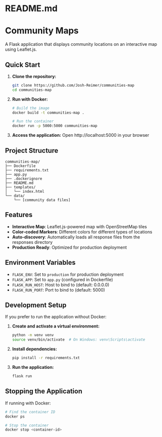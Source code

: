# README.md
# Community Maps

A Flask application that displays community locations on an interactive map using Leaflet.js.

## Quick Start

1. **Clone the repository:**
   ```bash
   git clone https://github.com/Josh-Reimer/communities-map
   cd communities-map
   ```

2. **Run with Docker:**
   ```bash
   # Build the image
   docker build -t communities-map .

   # Run the container
   docker run -p 5000:5000 communities-map
   ```

3. **Access the application:**
   Open http://localhost:5000 in your browser

## Project Structure
```
communities-map/
├── Dockerfile
├── requirements.txt
├── app.py
├── .dockerignore
├── README.md
├── templates/
│   └── index.html
└── data/
    └── [community data files]
```

## Features

- **Interactive Map**: Leaflet.js-powered map with OpenStreetMap tiles
- **Color-coded Markers**: Different colors for different types of locations
- **Auto-discovery**: Automatically loads all response files from the responses directory
- **Production Ready**: Optimized for production deployment

## Environment Variables

- `FLASK_ENV`: Set to `production` for production deployment
- `FLASK_APP`: Set to `app.py` (configured in Dockerfile)
- `FLASK_RUN_HOST`: Host to bind to (default: 0.0.0.0)
- `FLASK_RUN_PORT`: Port to bind to (default: 5000)

## Development Setup

If you prefer to run the application without Docker:

1. **Create and activate a virtual environment:**
   ```bash
   python -m venv venv
   source venv/bin/activate  # On Windows: venv\Scripts\activate
   ```

2. **Install dependencies:**
   ```bash
   pip install -r requirements.txt
   ```

3. **Run the application:**
   ```bash
   flask run
   ```

## Stopping the Application

If running with Docker:
```bash
# Find the container ID
docker ps

# Stop the container
docker stop <container-id>
```
